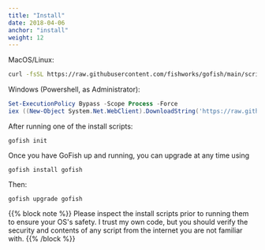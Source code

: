 ```yaml
---
title: "Install"
date: 2018-04-06
anchor: "install"
weight: 12
---
```


MacOS/Linux:

```bash
curl -fsSL https://raw.githubusercontent.com/fishworks/gofish/main/scripts/install.sh | bash
```

Windows (Powershell, as Administrator):

```powershell
Set-ExecutionPolicy Bypass -Scope Process -Force
iex ((New-Object System.Net.WebClient).DownloadString('https://raw.githubusercontent.com/fishworks/gofish/main/scripts/install.ps1'))
```

After running one of the install scripts:

```
gofish init
```

Once you have GoFish up and running, you can upgrade at any time using

```
gofish install gofish
```

Then:

```
gofish upgrade gofish
```

{{% block note %}}
Please inspect the install scripts prior to running them to ensure your OS's safety. I trust my own code, but you should verify the security and contents of any script from the internet you are not familiar with.
{{% /block %}}
